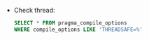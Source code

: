 
- Check thread:
	```sql
	SELECT * FROM pragma_compile_options
	WHERE compile_options LIKE 'THREADSAFE=%'
	```
